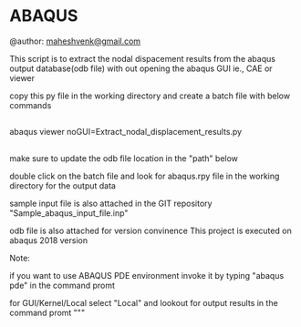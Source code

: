 # ABAQUS
@author: maheshvenk@gmail.com

This script is to extract the nodal dispacement results from the abaqus output database(odb file)
with out opening the abaqus GUI ie., CAE or viewer

copy this py file in the working directory 
and 
create a batch file with below commands
##
abaqus viewer noGUI=Extract_nodal_displacement_results.py
##

make sure to update the odb file location in the "path" below

double click on the batch file and look for abaqus.rpy file in the working directory for the output data

sample input file is also attached in the GIT repository 
"Sample_abaqus_input_file.inp"

odb file is also attached for version convinence
This project is executed on abaqus 2018 version 

Note:

if you want to use ABAQUS PDE environment
invoke it by typing "abaqus pde" in the command promt

for GUI/Kernel/Local 
select "Local" and lookout for output results in the command promt
"""

